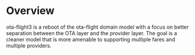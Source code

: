 # Overview
ota-flight3 is a reboot of the ota-flight domain model with a focus on better separation between the
OTA layer and the provider layer. The goal is a cleaner model that is more amenable to supporting multiple
fares and multiple providers.


